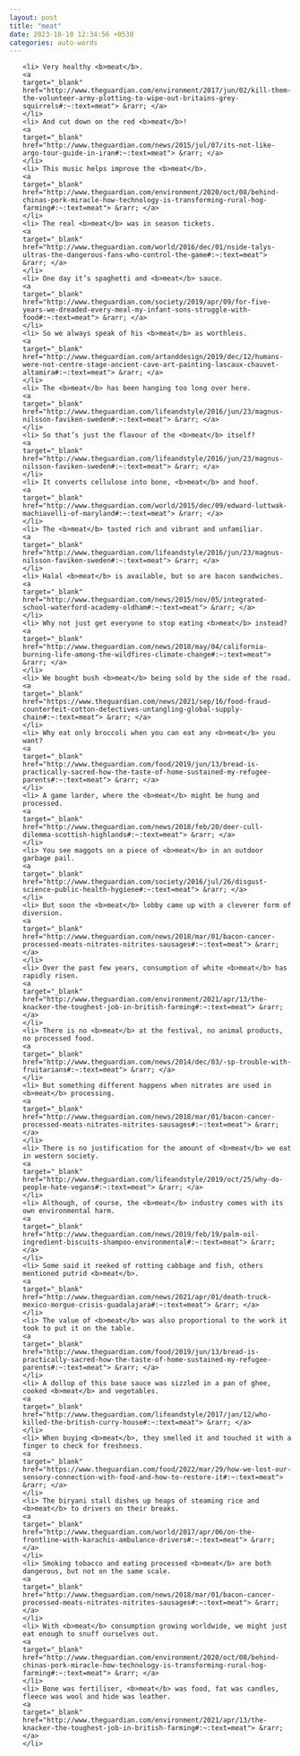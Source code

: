 ```yaml
---
layout: post
title: "meat"
date: 2023-10-10 12:34:56 +0530
categories: auto-words
---
```

<ol>

    <li> Very healthy <b>meat</b>.
    <a 
    target="_blank" 
    href="http://www.theguardian.com/environment/2017/jun/02/kill-them-the-volunteer-army-plotting-to-wipe-out-britains-grey-squirrels#:~:text=meat"> &rarr; </a>
    </li>
    <li> And cut down on the red <b>meat</b>!
    <a 
    target="_blank" 
    href="http://www.theguardian.com/news/2015/jul/07/its-not-like-argo-tour-guide-in-iran#:~:text=meat"> &rarr; </a>
    </li>
    <li> This music helps improve the <b>meat</b>.
    <a 
    target="_blank" 
    href="http://www.theguardian.com/environment/2020/oct/08/behind-chinas-pork-miracle-how-technology-is-transforming-rural-hog-farming#:~:text=meat"> &rarr; </a>
    </li>
    <li> The real <b>meat</b> was in season tickets.
    <a 
    target="_blank" 
    href="http://www.theguardian.com/world/2016/dec/01/nside-talys-ultras-the-dangerous-fans-who-control-the-game#:~:text=meat"> &rarr; </a>
    </li>
    <li> One day it’s spaghetti and <b>meat</b> sauce.
    <a 
    target="_blank" 
    href="http://www.theguardian.com/society/2019/apr/09/for-five-years-we-dreaded-every-meal-my-infant-sons-struggle-with-food#:~:text=meat"> &rarr; </a>
    </li>
    <li> So we always speak of his <b>meat</b> as worthless.
    <a 
    target="_blank" 
    href="http://www.theguardian.com/artanddesign/2019/dec/12/humans-were-not-centre-stage-ancient-cave-art-painting-lascaux-chauvet-altamira#:~:text=meat"> &rarr; </a>
    </li>
    <li> The <b>meat</b> has been hanging too long over here.
    <a 
    target="_blank" 
    href="http://www.theguardian.com/lifeandstyle/2016/jun/23/magnus-nilsson-faviken-sweden#:~:text=meat"> &rarr; </a>
    </li>
    <li> So that’s just the flavour of the <b>meat</b> itself?
    <a 
    target="_blank" 
    href="http://www.theguardian.com/lifeandstyle/2016/jun/23/magnus-nilsson-faviken-sweden#:~:text=meat"> &rarr; </a>
    </li>
    <li> It converts cellulose into bone, <b>meat</b> and hoof.
    <a 
    target="_blank" 
    href="http://www.theguardian.com/world/2015/dec/09/edward-luttwak-machiavelli-of-maryland#:~:text=meat"> &rarr; </a>
    </li>
    <li> The <b>meat</b> tasted rich and vibrant and unfamiliar.
    <a 
    target="_blank" 
    href="http://www.theguardian.com/lifeandstyle/2016/jun/23/magnus-nilsson-faviken-sweden#:~:text=meat"> &rarr; </a>
    </li>
    <li> Halal <b>meat</b> is available, but so are bacon sandwiches.
    <a 
    target="_blank" 
    href="http://www.theguardian.com/news/2015/nov/05/integrated-school-waterford-academy-oldham#:~:text=meat"> &rarr; </a>
    </li>
    <li> Why not just get everyone to stop eating <b>meat</b> instead?
    <a 
    target="_blank" 
    href="http://www.theguardian.com/news/2018/may/04/california-burning-life-among-the-wildfires-climate-change#:~:text=meat"> &rarr; </a>
    </li>
    <li> We bought bush <b>meat</b> being sold by the side of the road.
    <a 
    target="_blank" 
    href="https://www.theguardian.com/news/2021/sep/16/food-fraud-counterfeit-cotton-detectives-untangling-global-supply-chain#:~:text=meat"> &rarr; </a>
    </li>
    <li> Why eat only broccoli when you can eat any <b>meat</b> you want?
    <a 
    target="_blank" 
    href="http://www.theguardian.com/food/2019/jun/13/bread-is-practically-sacred-how-the-taste-of-home-sustained-my-refugee-parents#:~:text=meat"> &rarr; </a>
    </li>
    <li> A game larder, where the <b>meat</b> might be hung and processed.
    <a 
    target="_blank" 
    href="http://www.theguardian.com/news/2018/feb/20/deer-cull-dilemma-scottish-highlands#:~:text=meat"> &rarr; </a>
    </li>
    <li> You see maggots on a piece of <b>meat</b> in an outdoor garbage pail.
    <a 
    target="_blank" 
    href="http://www.theguardian.com/society/2016/jul/26/disgust-science-public-health-hygiene#:~:text=meat"> &rarr; </a>
    </li>
    <li> But soon the <b>meat</b> lobby came up with a cleverer form of diversion.
    <a 
    target="_blank" 
    href="http://www.theguardian.com/news/2018/mar/01/bacon-cancer-processed-meats-nitrates-nitrites-sausages#:~:text=meat"> &rarr; </a>
    </li>
    <li> Over the past few years, consumption of white <b>meat</b> has rapidly risen.
    <a 
    target="_blank" 
    href="http://www.theguardian.com/environment/2021/apr/13/the-knacker-the-toughest-job-in-british-farming#:~:text=meat"> &rarr; </a>
    </li>
    <li> There is no <b>meat</b> at the festival, no animal products, no processed food.
    <a 
    target="_blank" 
    href="http://www.theguardian.com/news/2014/dec/03/-sp-trouble-with-fruitarians#:~:text=meat"> &rarr; </a>
    </li>
    <li> But something different happens when nitrates are used in <b>meat</b> processing.
    <a 
    target="_blank" 
    href="http://www.theguardian.com/news/2018/mar/01/bacon-cancer-processed-meats-nitrates-nitrites-sausages#:~:text=meat"> &rarr; </a>
    </li>
    <li> There is no justification for the amount of <b>meat</b> we eat in western society.
    <a 
    target="_blank" 
    href="http://www.theguardian.com/lifeandstyle/2019/oct/25/why-do-people-hate-vegans#:~:text=meat"> &rarr; </a>
    </li>
    <li> Although, of course, the <b>meat</b> industry comes with its own environmental harm.
    <a 
    target="_blank" 
    href="http://www.theguardian.com/news/2019/feb/19/palm-oil-ingredient-biscuits-shampoo-environmental#:~:text=meat"> &rarr; </a>
    </li>
    <li> Some said it reeked of rotting cabbage and fish, others mentioned putrid <b>meat</b>.
    <a 
    target="_blank" 
    href="http://www.theguardian.com/news/2021/apr/01/death-truck-mexico-morgue-crisis-guadalajara#:~:text=meat"> &rarr; </a>
    </li>
    <li> The value of <b>meat</b> was also proportional to the work it took to put it on the table.
    <a 
    target="_blank" 
    href="http://www.theguardian.com/food/2019/jun/13/bread-is-practically-sacred-how-the-taste-of-home-sustained-my-refugee-parents#:~:text=meat"> &rarr; </a>
    </li>
    <li> A dollop of this base sauce was sizzled in a pan of ghee, cooked <b>meat</b> and vegetables.
    <a 
    target="_blank" 
    href="http://www.theguardian.com/lifeandstyle/2017/jan/12/who-killed-the-british-curry-house#:~:text=meat"> &rarr; </a>
    </li>
    <li> When buying <b>meat</b>, they smelled it and touched it with a finger to check for freshness.
    <a 
    target="_blank" 
    href="https://www.theguardian.com/food/2022/mar/29/how-we-lost-our-sensory-connection-with-food-and-how-to-restore-it#:~:text=meat"> &rarr; </a>
    </li>
    <li> The biryani stall dishes up heaps of steaming rice and <b>meat</b> to drivers on their breaks.
    <a 
    target="_blank" 
    href="http://www.theguardian.com/world/2017/apr/06/on-the-frontline-with-karachis-ambulance-drivers#:~:text=meat"> &rarr; </a>
    </li>
    <li> Smoking tobacco and eating processed <b>meat</b> are both dangerous, but not on the same scale.
    <a 
    target="_blank" 
    href="http://www.theguardian.com/news/2018/mar/01/bacon-cancer-processed-meats-nitrates-nitrites-sausages#:~:text=meat"> &rarr; </a>
    </li>
    <li> With <b>meat</b> consumption growing worldwide, we might just eat enough to snuff ourselves out.
    <a 
    target="_blank" 
    href="http://www.theguardian.com/environment/2020/oct/08/behind-chinas-pork-miracle-how-technology-is-transforming-rural-hog-farming#:~:text=meat"> &rarr; </a>
    </li>
    <li> Bone was fertiliser, <b>meat</b> was food, fat was candles, fleece was wool and hide was leather.
    <a 
    target="_blank" 
    href="http://www.theguardian.com/environment/2021/apr/13/the-knacker-the-toughest-job-in-british-farming#:~:text=meat"> &rarr; </a>
    </li>